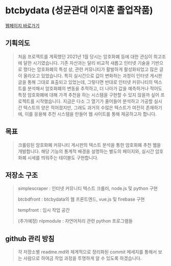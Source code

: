 # btcbydata (성균관대 이지훈 졸업작품)
[웹페이지 바로가기](https://btcbydata.ga/)

## 기획의도
> 처음 프로젝트를 계획했던 2021년 1월 당시는 암호화폐 등에 대한 관심이 최고조에 달한 시기였습니다. 기존 자산과는 달리 비교적 새롭고 인터넷 기술을 기반으로 했다는 암호화폐의 특성 상, 관련 커뮤니티가 활발하게 활성화되었고 많은 글이 올라오고 있었습니다. 특히 실시간으로 값이 변화하는 과정이 인터넷 게시판 글을 통해 그대로 표출되고 있었는데, 그렇다면 반대로 인터넷 커뮤니티의 텍스트를 분석해서 암호화폐의 변동을 추적하고, 더 나아가 값을 예측하거나 적어도 특정 암호화폐에 대해 가격 추천을 하는 시스템을 구현할 수 있지 않을까 싶어 프로젝트를 시작했습니다. 지금은 다소 그 열기가 줄어들어 분석하고 가공할 실시간 텍스트의 양은 적어졌지만, 그래도 과거의 수많은 텍스트가 여전히 존재하기에, 이를 응용해 추천 시스템을 만들어 웹 사이트를 통해 제공하고자 합니다. 
>  

## 목표
> 크롤링된 암호화폐 커뮤니티 게시판의 텍스트 분석을 통한 암호화폐 추천 웹을 개발합니다. 해당 기능의 통계적 배경을 설명하는 별도의 페이지와, 실시간 암호화폐 시세를 띄워주는 테이블도 구현합니다. 


## 저장소 구조 
> simplescraper : 인터넷 커뮤니티 텍스트 크롤러, node.js 및 python 구현 
> 
> btcbdfront : btcbydata의 웹 프론트엔드, vue.js 및 firebase 구현
>  
> tempfront : 임시 작업 공간
> 
> (추가예정) nlpmodule : 자연어처리 관련 python 프로그램들 


## github 관리 방침
> 각 저장소별 readme.md와 체계적으로 정리화된 commit 메세지를 통해서 보는 사람으로 하여금 작업 과정을 투명하게 알 수 있도록 하겠습니다. 
